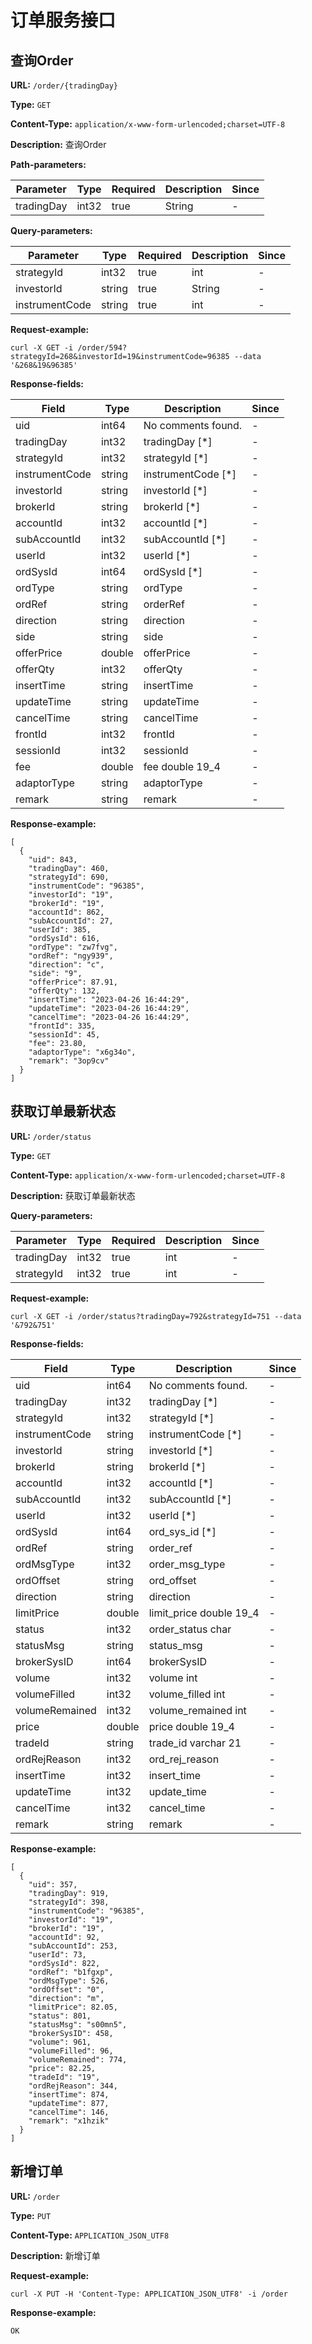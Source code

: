 
# 订单服务接口
## 查询Order

**URL:** `/order/{tradingDay}`

**Type:** `GET`


**Content-Type:** `application/x-www-form-urlencoded;charset=UTF-8`

**Description:** 查询Order


**Path-parameters:**

| Parameter | Type | Required | Description | Since |
|-----------|------|----------|-------------|-------|
|tradingDay|int32|true|    String|-|

**Query-parameters:**

| Parameter | Type | Required | Description | Since |
|-----------|------|----------|-------------|-------|
|strategyId|int32|true|    int|-|
|investorId|string|true|    String|-|
|instrumentCode|string|true|int|-|


**Request-example:**
```
curl -X GET -i /order/594?strategyId=268&investorId=19&instrumentCode=96385 --data '&268&19&96385'
```

**Response-fields:**

| Field | Type | Description | Since |
|-------|------|-------------|-------|
|uid|int64|No comments found.|-|
|tradingDay|int32|tradingDay [*]|-|
|strategyId|int32|strategyId [*]|-|
|instrumentCode|string|instrumentCode [*]|-|
|investorId|string|investorId [*]|-|
|brokerId|string|brokerId [*]|-|
|accountId|int32|accountId [*]|-|
|subAccountId|int32|subAccountId [*]|-|
|userId|int32|userId [*]|-|
|ordSysId|int64|ordSysId [*]|-|
|ordType|string|ordType|-|
|ordRef|string|orderRef|-|
|direction|string|direction|-|
|side|string|side|-|
|offerPrice|double|offerPrice|-|
|offerQty|int32|offerQty|-|
|insertTime|string|insertTime|-|
|updateTime|string|updateTime|-|
|cancelTime|string|cancelTime|-|
|frontId|int32|frontId|-|
|sessionId|int32|sessionId|-|
|fee|double|fee double 19_4|-|
|adaptorType|string|adaptorType|-|
|remark|string|remark|-|

**Response-example:**
```
[
  {
    "uid": 843,
    "tradingDay": 460,
    "strategyId": 690,
    "instrumentCode": "96385",
    "investorId": "19",
    "brokerId": "19",
    "accountId": 862,
    "subAccountId": 27,
    "userId": 385,
    "ordSysId": 616,
    "ordType": "zw7fvg",
    "ordRef": "ngy939",
    "direction": "c",
    "side": "9",
    "offerPrice": 87.91,
    "offerQty": 132,
    "insertTime": "2023-04-26 16:44:29",
    "updateTime": "2023-04-26 16:44:29",
    "cancelTime": "2023-04-26 16:44:29",
    "frontId": 335,
    "sessionId": 45,
    "fee": 23.80,
    "adaptorType": "x6g34o",
    "remark": "3op9cv"
  }
]
```

## 获取订单最新状态

**URL:** `/order/status`

**Type:** `GET`


**Content-Type:** `application/x-www-form-urlencoded;charset=UTF-8`

**Description:** 获取订单最新状态



**Query-parameters:**

| Parameter | Type | Required | Description | Since |
|-----------|------|----------|-------------|-------|
|tradingDay|int32|true|int|-|
|strategyId|int32|true|int|-|


**Request-example:**
```
curl -X GET -i /order/status?tradingDay=792&strategyId=751 --data '&792&751'
```

**Response-fields:**

| Field | Type | Description | Since |
|-------|------|-------------|-------|
|uid|int64|No comments found.|-|
|tradingDay|int32|tradingDay [*]|-|
|strategyId|int32|strategyId [*]|-|
|instrumentCode|string|instrumentCode [*]|-|
|investorId|string|investorId [*]|-|
|brokerId|string|brokerId [*]|-|
|accountId|int32|accountId [*]|-|
|subAccountId|int32|subAccountId [*]|-|
|userId|int32|userId [*]|-|
|ordSysId|int64|ord_sys_id [*]|-|
|ordRef|string|order_ref|-|
|ordMsgType|int32|order_msg_type|-|
|ordOffset|string|ord_offset|-|
|direction|string|direction|-|
|limitPrice|double|limit_price double 19_4|-|
|status|int32|order_status char|-|
|statusMsg|string|status_msg|-|
|brokerSysID|int64|brokerSysID|-|
|volume|int32|volume int|-|
|volumeFilled|int32|volume_filled int|-|
|volumeRemained|int32|volume_remained int|-|
|price|double|price double 19_4|-|
|tradeId|string|trade_id varchar 21|-|
|ordRejReason|int32|ord_rej_reason|-|
|insertTime|int32|insert_time|-|
|updateTime|int32|update_time|-|
|cancelTime|int32|cancel_time|-|
|remark|string|remark|-|

**Response-example:**
```
[
  {
    "uid": 357,
    "tradingDay": 919,
    "strategyId": 398,
    "instrumentCode": "96385",
    "investorId": "19",
    "brokerId": "19",
    "accountId": 92,
    "subAccountId": 253,
    "userId": 73,
    "ordSysId": 822,
    "ordRef": "b1fgxp",
    "ordMsgType": 526,
    "ordOffset": "0",
    "direction": "m",
    "limitPrice": 82.05,
    "status": 801,
    "statusMsg": "s00mn5",
    "brokerSysID": 458,
    "volume": 961,
    "volumeFilled": 96,
    "volumeRemained": 774,
    "price": 82.25,
    "tradeId": "19",
    "ordRejReason": 344,
    "insertTime": 874,
    "updateTime": 877,
    "cancelTime": 146,
    "remark": "x1hzik"
  }
]
```

## 新增订单

**URL:** `/order`

**Type:** `PUT`


**Content-Type:** `APPLICATION_JSON_UTF8`

**Description:** 新增订单





**Request-example:**
```
curl -X PUT -H 'Content-Type: APPLICATION_JSON_UTF8' -i /order
```

**Response-example:**
```
OK
```

